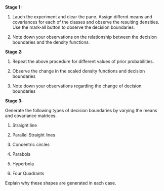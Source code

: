 **Stage 1:**

 1. Lauch the experiment and clear the pane. Assign differnt means and covariances for each of the classes and observe the resulting densities. Use the mark-all button to observe the decision boundaries.

 2. Note down your observations on the relationship between the decision boundaries and the density functions.

**Stage 2:**

 1. Repeat the above procedure for different values of prior probabilities.

 2. Observe the change in the scaled density functions and decision boundaries

 3. Note down your observations regarding the change of decision boundaries

**Stage 3:**

Generate the following types of decision boundaries by varying the means and covariance matrices.

  1. Straight line

  2. Parallel Straight lines
 
  3. Concentric circles
  4. Parabola
  5. Hyperbola
  6. Four Quadrants

Explain why these shapes are generated in each case.
